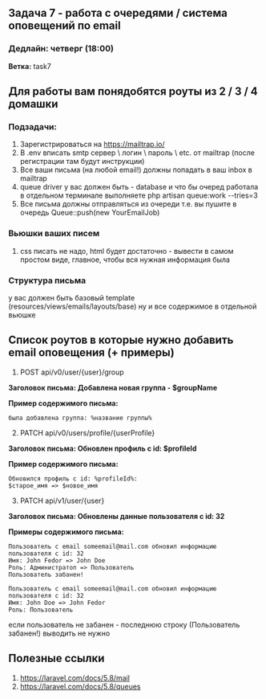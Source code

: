 ## Задача 7 - работа с очередями / система оповещений по email
### Дедлайн: четверг (18:00)

**Ветка:** task7

## Для работы вам понядобятся роуты из 2 / 3 / 4 домашки

### Подзадачи:
1.  Зарегистрироваться на https://mailtrap.io/
2.  В .env вписать smtp сервер \ логин \ пароль \ etc. от mailtrap (после регистрации там будут инструкции)
3.  Все ваши письма (на любой email!) должны попадать в ваш inbox в mailtrap
4.  queue driver у вас должен быть - database и что бы очеред работала в отдельном терминале выполняете php artisan queue:work --tries=3
5.  Все письма должны отправляться из очереди т.е. вы пушите в очередь Queue::push(new YourEmailJob)

### Вьюшки ваших писем
1. css писать не надо, html будет достаточно - вывести в самом простом виде, главное, чтобы вся нужная информация была

### Структура письма
у вас должен быть базовый template (resources/views/emails/layouts/base) ну и все содержимое в отдельной вьюшке 

## Список роутов в которые нужно добавить email оповещения (+ примеры)
1. POST     api/v0/user/{user}/group

**Заголовок письма: Добавлена новая группа - $groupName**

**Пример содержимого письма:**
```
была добавлена группа: %название группы%
```

2. PATCH    api/v0/users/profile/{userProfile}

**Заголовок письма: Обновлен профиль с id: $profileId**

**Пример содержимого письма:**
```
Обновился профиль с id: %profileId%:
$старое_имя => $новое_имя
```

3. PATCH    api/v1/user/{user}

**Заголовок письма: Обновлены данные пользователя с id: 32**

**Примеры содержимого письма:**
```
Пользователь с email someemail@mail.com обновил информацию пользователя с id: 32
Имя: John Fedor => John Doe
Роль: Администратоп => Пользователь
Пользователь забанен!
```
```
Пользователь с email someemail@mail.com обновил информацию пользователя с id: 32
Имя: John Doe => John Fedor
Роль: Пользователь
```
если пользователь не забанен - последнюю строку (Пользователь забанен!) выводить не нужно

## Полезные ссылки
1. https://laravel.com/docs/5.8/mail
2. https://laravel.com/docs/5.8/queues
